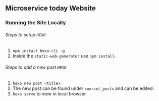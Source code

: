 ## Microservice today Website

### Running the Site Locally

###### Steps to setup `HEXO` 
1. ```npm install hexo-cli -g```
2. Inside the `static-web-generator` use ``` npm install ```.

###### Steps to add a new post `HEXO` 
1. ``` hexo new post <title> ```.
2. The new post can be found under ```source/_posts``` and can be edited.
3. ``` hexo serve ``` to view in local browser.

